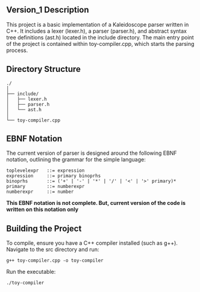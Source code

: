 ## Version_1 Description

This project is a basic implementation of a Kaleidoscope parser written in C++. It includes a lexer (lexer.h), a parser (parser.h), and abstract syntax tree definitions (ast.h) located in the include directory. The main entry point of the project is contained within toy-compiler.cpp, which starts the parsing process.


## Directory Structure

```
./
│
├── include/
│   ├── lexer.h
│   ├── parser.h
│   └── ast.h
│
└── toy-compiler.cpp
```

## EBNF Notation

The current version of parser is designed around the following EBNF notation, outlining the grammar for the simple language:

```
toplevelexpr   ::= expression
expression     ::= primary binoprhs
binoprhs       ::= ('+' | '-' | '*' | '/' | '<' | '>' primary)*
primary        ::= numberexpr 
numberexpr     ::= number
```
**This EBNF notation is not complete. But, current version of the code is written on this notation only**


## Building the Project

To compile, ensure you have a C++ compiler installed (such as g++). Navigate to the src directory and run:

```
g++ toy-compiler.cpp -o toy-compiler
```

Run the executable:

```
./toy-compiler
```

